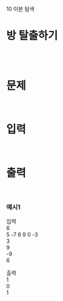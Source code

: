 10 이분 탐색
# 방 탈출하기
<br>
<br>

# 문제
 
<br>

# 입력
 
<br>

# 출력
  
<br>

### 예시1
입력  
6  
5 -7 6 9 0 -3  
3  
9  
-9  
6  

출력  
1  
0  
1  
<br>